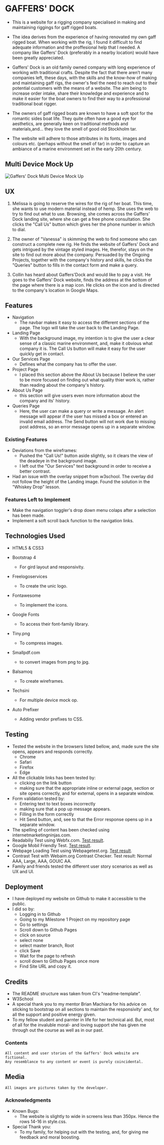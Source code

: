 # GAFFERS' DOCK
    
*    This is a website for a rigging company specialised in making and maintaining riggings for gaff rigged boats.
    
*   The idea derives from the experience of having renovated my own gaff rigged boat.
    When working with the rig, I found it difficult to find adequate information and the proffesional help that I needed.
    A company like Gaffers' Dock (preferably in a nearby location) would have been greatly appreciated.

*   Gaffers' Dock is an old family owned company with long experience of working with traditional crafts.
    Despite the fact that there aren’t many companies left, these days, with the skills and the know-how of making
    and maintaining gaff rigs, the owner's feel the need to reach out to their potential customers
    with the means of a website. The aim being to increase order intake, share their knowledge and experience
    and to make it easier for the boat owners to find their way to a professional traditional boat rigger.

*   The owners of gaff rigged boats are known to have a soft spot for the romantic sides boat life.
    They quite often have a good eye for aesthetics, are generally keen on traditional methods and materials,and...
    they love the smell of good old Stockholm tar.

*   The website will adhere to those attributes in its fonts, images and colours etc. (perhaps without the smell of tar)
    in order to capture an ambiance of a marine environment set in the early 20th century.

##  Multi Device Mock Up

![Gaffers' Dock Multi Device Mock Up](/assets/images/gaffers-dock-mockup.jpg)

## UX

     
1.  Melissa is going to reserve the wires for the rig of her boat. This time,
    she wants to use modern material instead of hemp.
    She uses the web to try to find out what to use. Browsing, she comes across the Gaffers' Dock landing site,
    where she can get a free phone consultation. She clicks the "Call Us" button
    which gives her the phone number in which to dial. 

2.  The owner of "Vanessa" is skimming the web to find someone who can construct a complete new rig.
    He finds the website of Gaffers' Dock and gets intrigued by the vintage styled images.
    He, therefor, stays on the site to find out more about the company.
    Persuaded by the Ongoing Projects, together with the company's history and skills,
    he clicks the "Queries" button to fills in the contact form and make a query.

3.  Collin has heard about Gaffers'Dock and would like to pay a visit.
    He goes to the Gaffers' Dock website, finds the address at the bottom of the page
    where there is a map icon. He clicks on the icon and is directed to the company's location in Google Maps. 



## Features
*   Navigation
    - The navbar makes it easy to access the different sections of the page. The logo will take the user back to the Landing Page. 
*   Landing Page
    -  With the background image, my intention is to give the user a clear sense of a classic marine environment,
    and, make it obvious what company it is. The Call Us button will make it easy for the user quickly get in contact.
*   Our Services Page
    - Defines what the company has to offer the user. 
*   Project Page
    - I placed this section above the About Us because I believe the user to be more focused on finding out 
    what quality thier work is, rather than reading about the company's history.  
*   About Us Page
    - this section will give users even more information about the company and its' history.
*   Queries Page
    - Here, the user can make a query or write a message.
    An alert message will appear if the user has missed a box or entered an invalid email address.
    The Send button will not work due to missing post address, so an error message opens up in a separate window.
    

### Existing Features

*   Deviations from the wireframes:
    *   Pushed the "Call Us!" button aside slightly, so it clears the view of the deadeye in the background image.
    *   I left out the "Our Services" text background in order to receive a better contrast.
*   Had an issue with the overlay snippet from w3school. The overlay did not follow the height of the Landing image. 
        Found the solution in the "Whiskey Drop" lesson. 

### Features Left to Implement

*   Make the navigation toggler's drop down menu colaps after a selection has been made.
*   Implement a soft scroll back function to the navigation links.

## Technologies Used


*   HTML5 & CSS3

*   Bootstrap 4 
    - For gird layout and responsivity.
*   Freelogoservices 
    - To create the unic logo.
*   Fontawesome 
    - To implement the icons.
*   Google Fonts 
    - To access their font-family library.
*   Tiny.png 
    - To compress images.
*   Smallpdf.com 
    - to convert images from png to jpg.
*   Balsamoq 
    - To create wireframes.
*   Techsini 
    - For multiple device mock op.
*   Auto Prefixer 
    - Adding vendor prefixes to CSS.

## Testing
*   Tested the website in the browsers listed bellow, and, made sure the site opens, appears and responds correctly.
    - Chrome
    - Safari
    - Firefox
    - Edge
*   All the clickable links has been tested by:
    - clicking on the link button
    - making sure that the appropriate inline or external page, section or site opens correctly, and for external, opens in a separate window.
*   Form validation tested by:
    - Entering text to text boxes incorrectly
    - making sure that a pop up message appears.
    - Filling in the form correctly
    - Hit Send button, and, see to that the Error response opens up in a separate window.
*   The spelling of content has been checked using internetmarketingninjas.com.
*   Readabiliy Test using Webfx.com. [Test result](https://www.webfx.com/tools/read-able/check.php?tab=Test+By+Url&uri=https%3A%2F%2Fpatrick-svensson.github.io%2Fgaffers-dock%2F).
*   Google Mobil Friendly Test. [Test result](https://search.google.com/test/mobile-friendly?utm_source=gws&utm_medium=onebox&utm_campaign=suit&id=KDG_NbbIe9fX0FFEJLcx2Q).
*   Webpage Loading Test using Webpagetest.org. [Test result](https://www.webpagetest.org/result/200927_GD_ec578a1e45365220688954fb365ca134/).
*   Contrast Test with Webaim.org Contrast Checker. Test result: Normal AAA, Large, AAA, GOUIC AA.
*   Family and friends tested the different user story scenarios as well as UX and UI.


## Deployment
*   I have deployed my website on Github to make it accessible to the public.
*   I did so by:
    - Logging in to Github
    - Going to my Milestone 1 Project on my repository page
    - Go to settings
    - Scroll down to Github Pages
    - click on source
    - select none
    - select master branch, Root
    - click Save
    - Wait for the page to refresh
    - scroll down to Github Pages once more
    - Find Site URL and copy it.

## Credits
 
*   The README structure was taken from CI's "readme-template".
*   W3School
*   A special thank you to my mentor Brian Machiara for his advice on sticking to bootstrap on all sections to maintain the responsivity'
    and, for all the support and positive energy given.  
*   To my fellow student and parnter in life for her technical aid.
        But, most of all for the invaluble moral- and loving support she has given me
        through out the course as well as in our past.

### Contents

    All content and user stories of the Gaffers' Dock website are fictional.
    Any resemblance to any content or event is purely coincidental.

##  Media

    All images are pictures taken by the developer. 

### Acknowledgments
*   Known Bugs:
    - The website is slightly to wide in screens less than 350px. Hence the rows 14-16 in style.css.
*   Special Thank you:
    - To my family, for helping out with the testing, and, for giving me feedback and moral boosting.
